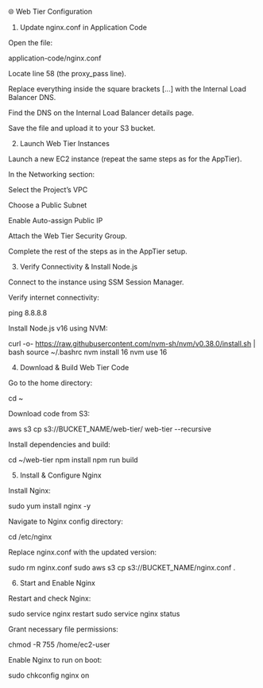 🌐 Web Tier Configuration


1. Update nginx.conf in Application Code

Open the file:

application-code/nginx.conf


Locate line 58 (the proxy_pass line).

Replace everything inside the square brackets [...] with the Internal Load Balancer DNS.

Find the DNS on the Internal Load Balancer details page.

Save the file and upload it to your S3 bucket.

2. Launch Web Tier Instances

Launch a new EC2 instance (repeat the same steps as for the AppTier).

In the Networking section:

Select the Project’s VPC

Choose a Public Subnet

Enable Auto-assign Public IP

Attach the Web Tier Security Group.

Complete the rest of the steps as in the AppTier setup.

3. Verify Connectivity & Install Node.js

Connect to the instance using SSM Session Manager.

Verify internet connectivity:

ping 8.8.8.8


Install Node.js v16 using NVM:

curl -o- https://raw.githubusercontent.com/nvm-sh/nvm/v0.38.0/install.sh | bash
source ~/.bashrc
nvm install 16
nvm use 16

4. Download & Build Web Tier Code

Go to the home directory:

cd ~


Download code from S3:

aws s3 cp s3://BUCKET_NAME/web-tier/ web-tier --recursive


Install dependencies and build:

cd ~/web-tier
npm install
npm run build

5. Install & Configure Nginx

Install Nginx:

sudo yum install nginx -y


Navigate to Nginx config directory:

cd /etc/nginx


Replace nginx.conf with the updated version:

sudo rm nginx.conf
sudo aws s3 cp s3://BUCKET_NAME/nginx.conf .

6. Start and Enable Nginx

Restart and check Nginx:

sudo service nginx restart
sudo service nginx status


Grant necessary file permissions:

chmod -R 755 /home/ec2-user


Enable Nginx to run on boot:

sudo chkconfig nginx on
